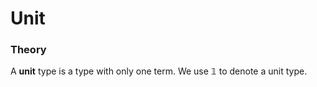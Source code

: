 # Unit

### Theory

A **unit** type is a type with only one term. We use $\mathbb{1}$ to denote a unit type.